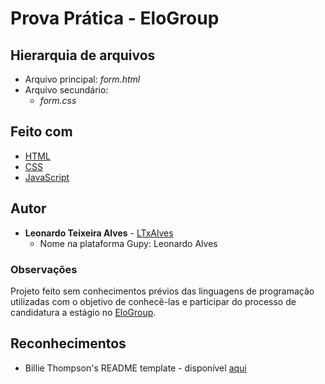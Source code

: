 # Prova Prática - EloGroup

## Hierarquia de arquivos

* Arquivo principal: _form.html_
* Arquivo secundário:
  * _form.css_

## Feito com

* [HTML](https://whatwg.org/)
* [CSS](https://www.w3.org/Style/CSS/)
* [JavaScript](https://www.javascript.com/)

## Autor

* **Leonardo Teixeira Alves** - [LTxAlves](https://github.com/LTxAlves "GitHub de Leonardo")
  * Nome na plataforma Gupy: Leonardo Alves

### Observações

Projeto feito sem conhecimentos prévios das linguagens de programação utilizadas com o objetivo de conhecê-las e participar do processo de candidatura a estágio no [EloGroup](https://github.com/elogroup-t/).

## Reconhecimentos

* Billie Thompson's README template - disponível [aqui](https://gist.github.com/PurpleBooth/109311bb0361f32d87a2#file-readme-template-md "README template")
